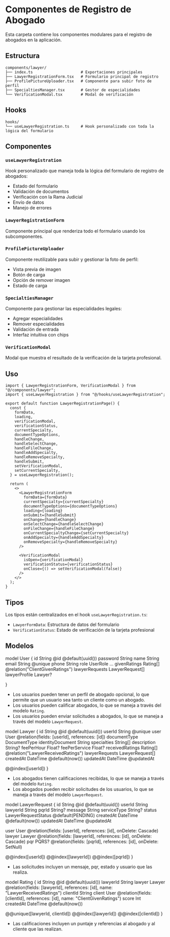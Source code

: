 # Componentes de Registro de Abogado

Esta carpeta contiene los componentes modulares para el registro de abogados en la aplicación.

## Estructura

```
components/lawyer/
├── index.ts                     # Exportaciones principales
├── LawyerRegistrationForm.tsx   # Formulario principal de registro
├── ProfilePictureUploader.tsx   # Componente para subir foto de perfil
├── SpecialtiesManager.tsx       # Gestor de especialidades
└── VerificationModal.tsx        # Modal de verificación
```

## Hooks

```
hooks/
└── useLawyerRegistration.ts     # Hook personalizado con toda la lógica del formulario
```

## Componentes

### `useLawyerRegistration`
Hook personalizado que maneja toda la lógica del formulario de registro de abogados:
- Estado del formulario
- Validación de documentos
- Verificación con la Rama Judicial
- Envío de datos
- Manejo de errores

### `LawyerRegistrationForm`
Componente principal que renderiza todo el formulario usando los subcomponentes.

### `ProfilePictureUploader`
Componente reutilizable para subir y gestionar la foto de perfil:
- Vista previa de imagen
- Botón de carga
- Opción de remover imagen
- Estado de carga

### `SpecialtiesManager`
Componente para gestionar las especialidades legales:
- Agregar especialidades
- Remover especialidades
- Validación de entrada
- Interfaz intuitiva con chips

### `VerificationModal`
Modal que muestra el resultado de la verificación de la tarjeta profesional.

## Uso

```tsx
import { LawyerRegistrationForm, VerificationModal } from "@/components/lawyer";
import { useLawyerRegistration } from "@/hooks/useLawyerRegistration";

export default function LawyerRegistrationPage() {
  const {
    formData,
    loading,
    verificationModal,
    verificationStatus,
    currentSpecialty,
    documentTypeOptions,
    handleChange,
    handleSelectChange,
    handleFileChange,
    handleAddSpecialty,
    handleRemoveSpecialty,
    handleSubmit,
    setVerificationModal,
    setCurrentSpecialty,
  } = useLawyerRegistration();

  return (
    <>
      <LawyerRegistrationForm
        formData={formData}
        currentSpecialty={currentSpecialty}
        documentTypeOptions={documentTypeOptions}
        loading={loading}
        onSubmit={handleSubmit}
        onChange={handleChange}
        onSelectChange={handleSelectChange}
        onFileChange={handleFileChange}
        onCurrentSpecialtyChange={setCurrentSpecialty}
        onAddSpecialty={handleAddSpecialty}
        onRemoveSpecialty={handleRemoveSpecialty}
      />
      
      <VerificationModal
        isOpen={verificationModal}
        verificationStatus={verificationStatus}
        onClose={() => setVerificationModal(false)}
      />
    </>
  );
}
```

## Tipos

Los tipos están centralizados en el hook `useLawyerRegistration.ts`:
- `LawyerFormData`: Estructura de datos del formulario
- `VerificationStatus`: Estado de verificación de la tarjeta profesional


## Modelos 
model User {
  id                String              @id @default(uuid())
  password          String
  name         String
  email             String              @unique
  phone             String
  role              UserRole
  ...
  givenRatings      Rating[]            @relation("ClientGivenRatings")
  lawyerRequests    LawyerRequest[]
  lawyerProfile     Lawyer?   

}

- Los usuarios pueden tener un perfil de abogado opcional, lo que permite que un usuario sea tanto un cliente como un abogado.
- Los usuarios pueden calificar abogados, lo que se maneja a través del modelo `Rating`.
- Los usuarios pueden enviar solicitudes a abogados, lo que se maneja a través del modelo `LawyerRequest`.

model Lawyer {
  id              String     @id @default(uuid())
  userId          String     @unique
  user            User       @relation(fields: [userId], references: [id])
  documentType     DocumentType
  identityDocument String
  specialties     String[]
  description     String?
  feePerHour      Float?
  feePerService   Float?
  receivedRatings Rating[]   @relation("LawyerReceivedRatings")
  lawyerRequests  LawyerRequest[]
  createdAt       DateTime   @default(now())
  updatedAt       DateTime   @updatedAt

  @@index([userId])
}

- Los abogados tienen calificaciones recibidas, lo que se maneja a través del modelo `Rating`.
- Los abogados pueden recibir solicitudes de los usuarios, lo que se maneja a través del modelo `LawyerRequest`.


model LawyerRequest {
  id          String                @id @default(uuid())
  userId      String
  lawyerId    String
  pqrId       String?
  message     String
  serviceType String?
  status      LawyerRequestStatus   @default(PENDING)
  createdAt   DateTime              @default(now())
  updatedAt   DateTime              @updatedAt
  
  user        User                  @relation(fields: [userId], references: [id], onDelete: Cascade)
  lawyer      Lawyer                @relation(fields: [lawyerId], references: [id], onDelete: Cascade)
  pqr         PQRS?                 @relation(fields: [pqrId], references: [id], onDelete: SetNull)

  @@index([userId])
  @@index([lawyerId])
  @@index([pqrId])
}

- Las solicitudes incluyen un mensaje, pqr, estado y usuario que las realiza.

model Rating {
  id         String   @id @default(uuid())
  lawyerId   String
  lawyer     Lawyer   @relation(fields: [lawyerId], references: [id], name: "LawyerReceivedRatings")
  clientId   String
  client    User      @relation(fields: [clientId], references: [id], name: "ClientGivenRatings")
  score      Int      
  createdAt  DateTime @default(now())

  @@unique([lawyerId, clientId])
  @@index([lawyerId])
  @@index([clientId])
}

- Las calificaciones incluyen un puntaje y referencias al abogado y al cliente que las realizan.